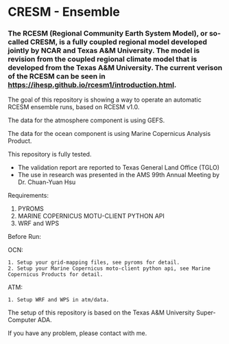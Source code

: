 # CRESM - Ensemble

### The RCESM (Regional Community Earth System Model),  or so-called CRESM, is a fully coupled regional model developed jointly by NCAR and Texas A&M University. The model is revision from the coupled regional climate model that is developed from the Texas A&M University. The current verison of the RCESM can be seen in https://ihesp.github.io/rcesm1/introduction.html. 



The goal of this repository is showing a way to operate an automatic RCESM ensemble runs, based on RCESM v1.0. 

The data for the atmosphere component is using GEFS.

The data for the ocean component is using Marine Copernicus Analysis Product.


This repository is fully tested. 

- The validation report are reported to Texas General Land Office (TGLO)
- The use in research was presented in the AMS 99th Annual Meeting by Dr. Chuan-Yuan Hsu



Requirements:

1. PYROMS
2. MARINE COPERNICUS MOTU-CLIENT PYTHON API
3. WRF and WPS


Before Run:

  OCN:
  
    1. Setup your grid-mapping files, see pyroms for detail.
    2. Setup your Marine Copernicus moto-client python api, see Marine Copernicus Products for detail.
    
  ATM:
  
    1. Setup WRF and WPS in atm/data.
    
The setup of this repository is based on the Texas A&M University Super-Computer ADA.

If you have any problem, please contact with me.
